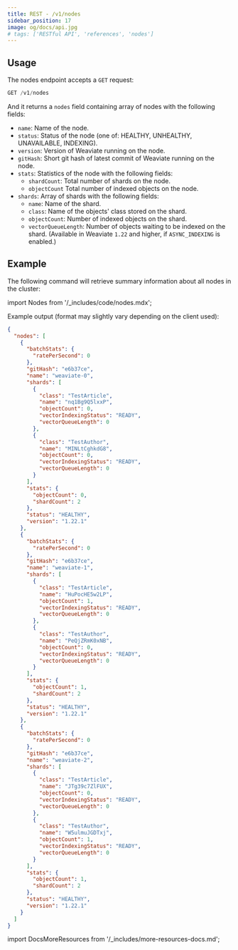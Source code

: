 ```yaml
---
title: REST - /v1/nodes
sidebar_position: 17
image: og/docs/api.jpg
# tags: ['RESTful API', 'references', 'nodes']
---
```



## Usage

The nodes endpoint accepts a `GET` request:

```js
GET /v1/nodes
```

And it returns a `nodes` field containing array of nodes with the following fields:
- `name`: Name of the node.
- `status`: Status of the node (one of: HEALTHY, UNHEALTHY, UNAVAILABLE, INDEXING).
- `version`: Version of Weaviate running on the node.
- `gitHash`: Short git hash of latest commit of Weaviate running on the node.
- `stats`: Statistics of the node with the following fields:
    - `shardCount`: Total number of shards on the node.
    - `objectCount` Total number of indexed objects on the node.
- `shards`: Array of shards with the following fields:
    - `name`: Name of the shard.
    - `class`: Name of the objects' class stored on the shard.
    - `objectCount`: Number of indexed objects on the shard.
    - `vectorQueueLength`: Number of objects waiting to be indexed on the shard. (Available in Weaviate `1.22` and higher, if `ASYNC_INDEXING` is enabled.)

## Example

The following command will retrieve summary information about all nodes in the cluster:

import Nodes from '/_includes/code/nodes.mdx';

<Nodes/>

Example output (format may slightly vary depending on the client used):

```json
{
  "nodes": [
    {
      "batchStats": {
        "ratePerSecond": 0
      },
      "gitHash": "e6b37ce",
      "name": "weaviate-0",
      "shards": [
        {
          "class": "TestArticle",
          "name": "nq1Bg9Q5lxxP",
          "objectCount": 0,
          "vectorIndexingStatus": "READY",
          "vectorQueueLength": 0
        },
        {
          "class": "TestAuthor",
          "name": "MINLtCghkdG8",
          "objectCount": 0,
          "vectorIndexingStatus": "READY",
          "vectorQueueLength": 0
        }
      ],
      "stats": {
        "objectCount": 0,
        "shardCount": 2
      },
      "status": "HEALTHY",
      "version": "1.22.1"
    },
    {
      "batchStats": {
        "ratePerSecond": 0
      },
      "gitHash": "e6b37ce",
      "name": "weaviate-1",
      "shards": [
        {
          "class": "TestArticle",
          "name": "HuPocHE5w2LP",
          "objectCount": 1,
          "vectorIndexingStatus": "READY",
          "vectorQueueLength": 0
        },
        {
          "class": "TestAuthor",
          "name": "PeQjZRmK0xNB",
          "objectCount": 0,
          "vectorIndexingStatus": "READY",
          "vectorQueueLength": 0
        }
      ],
      "stats": {
        "objectCount": 1,
        "shardCount": 2
      },
      "status": "HEALTHY",
      "version": "1.22.1"
    },
    {
      "batchStats": {
        "ratePerSecond": 0
      },
      "gitHash": "e6b37ce",
      "name": "weaviate-2",
      "shards": [
        {
          "class": "TestArticle",
          "name": "JTg39c7ZlFUX",
          "objectCount": 0,
          "vectorIndexingStatus": "READY",
          "vectorQueueLength": 0
        },
        {
          "class": "TestAuthor",
          "name": "W5ulmuJGDTxj",
          "objectCount": 1,
          "vectorIndexingStatus": "READY",
          "vectorQueueLength": 0
        }
      ],
      "stats": {
        "objectCount": 1,
        "shardCount": 2
      },
      "status": "HEALTHY",
      "version": "1.22.1"
    }
  ]
}
```

import DocsMoreResources from '/_includes/more-resources-docs.md';

<DocsMoreResources />
